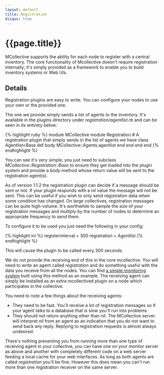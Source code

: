 ```yaml
---
layout: default
title: Registration
disqus: true
---
```

[RegistrationMonitor]: http://projects.puppetlabs.com/projects/mcollective-plugins/wiki/AgentRegistrationMonitor

# {{page.title}}

MCollective supports the ability for each node to register with a central inventory. The core functionality
of Mcollective doesn't require registration internally; it's simply provided as a framework to enable you to 
build inventory systems or Web UIs.

## Details

Registration plugins are easy to write. You can configure your nodes to use your own or the provided one.

The one we provide simply sends a list of agents to the inventory. It's available in the plugins directory
under *registration/agentlist.rb* and can be seen in its entirety below:

{% highlight ruby %}
module MCollective
    module Registration
        # A registration plugin that simply sends in the list of agents we have
        class Agentlist<Base
            def body
                MCollective::Agents.agentlist
            end
        end
    end
end
{% endhighlight %}

You can see it's very simple, you just need to subclass *MCollective::Registration::Base* to ensure they get 
loaded into the plugin system and provide a _body_ method whose return value will be sent to the registration agent(s).

As of version 1.1.2 the registration plugin can decide if a message should be sent or not.  If your plugin
responds with a _nil_ value the message will not be sent.  This can be useful if you wish to only send
registration data when some condition has changed. On large collectives, registration messages can be
quite high-volume. It's worthwhile to sample the size of your registration messages and multiply by the number 
of nodes to determine an appropriate frequency to send them. 

To configure it to be used you just need the following in your config:

{% highlight ini %}
registerinterval = 300
registration = Agentlist
{% endhighlight %}

This will cause the plugin to be called every 300 seconds.

We do not provide the receiving end of this in the core mcollective. You will need to write an agent called
*registration* and do something useful with the data you receive from all the nodes. You can find
[a simple monitoring system][RegistrationMonitor] built using this method as an example. The receiving agent 
can simply be installed as an extra mcollectived plugin on a node which participates in the collective. 

You need to note a few things about the receiving agents:

 * They need to be fast. You'll receive a lot of registration messages so if your agent talks to a database that
   is slow you'll run into problems
 * They should not return anything other than *nil*. The MCollective server will interpret *nil* from an agent as
   an indication that you do not want to send back any reply.  Replying to registration requests is almost always undesired.

There's nothing preventing you from running more than one type of receiving agent in your collective, you can have one
on your monitor server as above and another with completely different code on a web server feeding a local 
cache for your web interfaces.  As long as both agents are called *registration* you'll be fine. However this 
does mean you can't run more than one registration receiver on the same server.
